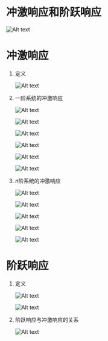 # 冲激响应和阶跃响应

![Alt text](image-575.png)

# 冲激响应
1. 定义

    ![Alt text](image-576.png)

2. 一阶系统的冲激响应

    ![Alt text](image-577.png)

    ![Alt text](image-615.png)

    ![Alt text](image-613.png)

    ![Alt text](image-614.png)

    ![Alt text](image-612.png)

    ![Alt text](image-578.png)

3. $n$阶系统的冲激响应

    ![Alt text](image-616.png)

    ![Alt text](image-617.png)

    ![Alt text](image-618.png)

    ![Alt text](image-619.png)

    ![Alt text](image-620.png)

# 阶跃响应
1. 定义

    ![Alt text](image-621.png)

    ![Alt text](image-622.png)

2. 阶跃响应与冲激响应的关系

    ![Alt text](image-623.png)
